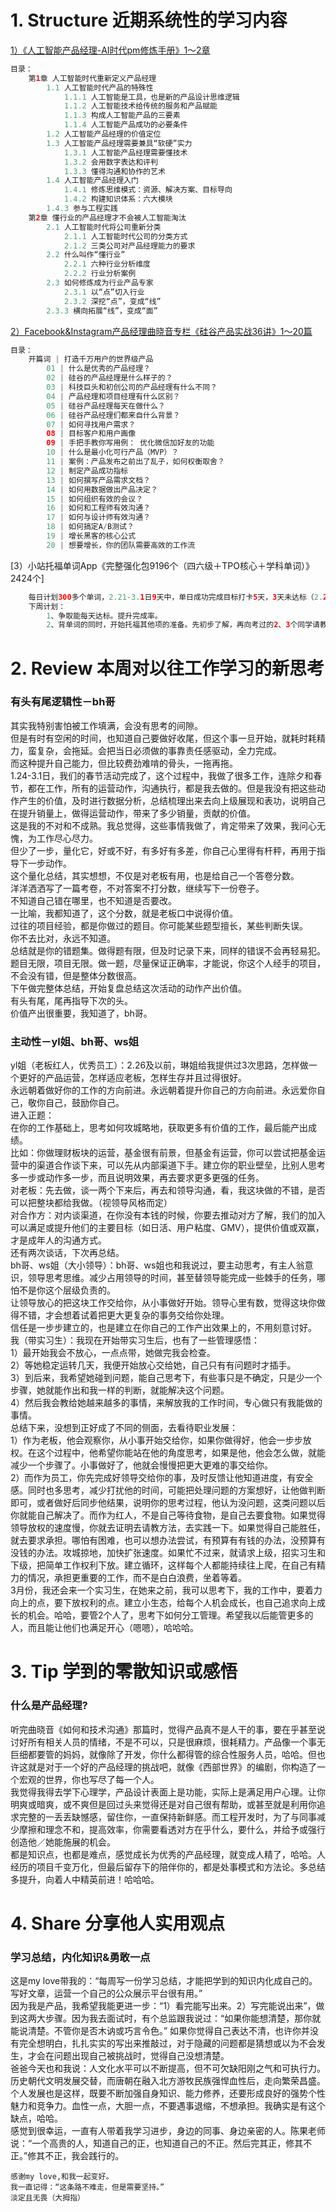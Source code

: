 # 1. Structure 近期系统性的学习内容
[1）《人工智能产品经理-AI时代pm修炼手册》1～2章](https://book.douban.com/subject/30245174/)
```Java
目录：
    第1章 人工智能时代重新定义产品经理 
        1.1 人工智能时代产品的特殊性
            1.1.1 人工智能是工具，也是新的产品设计思维逻辑 
            1.1.2 人工智能技术给传统的服务和产品赋能 
            1.1.3 构成人工智能产品的三要素
            1.1.4 人工智能产品成功的必要条件 
        1.2 人工智能产品经理的价值定位 
        1.3 人工智能产品经理需要兼具“软硬”实力 
            1.3.1 人工智能产品经理需要懂技术 
            1.3.2 会用数字表达和评判
            1.3.3 懂得沟通和协作的艺术 
        1.4 人工智能产品经理入门
            1.4.1 修炼思维模式：资源、解决方案、目标导向 
            1.4.2 构建知识体系：六大模块 
        1.4.3 参与工程实践 
    第2章 懂行业的产品经理才不会被人工智能淘汰 
        2.1 人工智能时代将公司重新分类 
            2.1.1 人工智能时代公司的分类方式 
            2.1.2 三类公司对产品经理能力的要求 
        2.2 什么叫作“懂行业” 
            2.2.1 六种行业分析维度 
            2.2.2 行业分析案例 
        2.3 如何修炼成为行业产品专家 
            2.3.1 以“点”切入行业 
            2.3.2 深挖“点”，变成“线” 
        2.3.3 横向拓展“线”，变成“面” 
```
[2）Facebook&Instagram产品经理曲晓音专栏《硅谷产品实战36讲》1～20篇](https://book.douban.com/subject/30245174/)
```Java
目录：
    开篇词 | 打造千万用户的世界级产品
        01 | 什么是优秀的产品经理？
        02 | 硅谷的产品经理是什么样子的？
        03 | 科技巨头和初创公司的产品经理有什么不同？
        04 | 产品经理和项目经理有什么区别？
        05 | 硅谷产品经理每天在做什么？
        06 | 硅谷产品经理们都来自什么背景？
        07 | 如何寻找用户需求？
        08 | 目标客户和用户画像
        09 | 手把手教你写用例： 优化微信加好友的功能
        10 | 什么是最小化可行产品（MVP）？
        11 | 案例：产品发布之前出了乱子，如何权衡取舍？
        12 | 制定产品成功指标
        13 | 如何撰写产品需求文档？
        14 | 如何用数据做出产品决定？
        15 | 如何组织有效的会议？
        16 | 如何和工程师有效沟通？
        17 | 如何与设计师有效沟通？
        18 | 如何搞定A/B测试？
        19 | 增长黑客的核心公式
        20 | 想要增长，你的团队需要高效的工作流
```
[3）小站托福单词App《完整强化包9196个（四六级＋TPO核心＋学科单词）》2424个]
```Java
    每日计划300多个单词，2.21-3.1日9天中，单日成功完成目标打卡5天，3天未达标（2.24周日255个、2.27周三260个、3.1周五100个），1天未背（2.25周一）。
    下周计划：
        1、争取能每天达标。提升完成率。
        2、背单词的同时，开始托福其他项的准备。先初步了解，再向考过的2、3个同学请教学习方法，准备好学习材料，开始执行。
```
# 2. Review 本周对以往工作学习的新思考
### 有头有尾逻辑性－bh哥
其实我特别害怕被工作填满，会没有思考的间隙。</br>
但是有时有空闲的时间，也知道自己要做好收尾，但这个事一旦开始，就耗时耗精力，蛮复杂，会拖延。会把当日必须做的事靠责任感驱动，全力完成。</br>
而这种提升自己能力，但比较费劲难啃的骨头，一拖再拖。</br>
1.24-3.1日，我们的春节活动完成了，这个过程中，我做了很多工作，连除夕和春节，都在工作，所有的运营动作，沟通执行，都是我去做的。但是我没有把这些动作产生的价值，及时进行数据分析，总结梳理出来去向上级展现和表功，说明自己在提升销量上，做得运营动作，带来了多少销量，贡献的价值。</br>
这是我的不对和不成熟。我总觉得，这些事情我做了，肯定带来了效果，我问心无愧，为工作尽心尽力。</br>
但少了一步，量化它，好或不好，有多好有多差，你自己心里得有杆秤，再用于指导下一步动作。</br>
这个量化总结，其实想想，不仅是对老板有用，也是给自己一个答卷分数。</br>
洋洋洒洒写了一篇考卷，不对答案不打分数，继续写下一份卷子。</br>
不知道自己错在哪里，也不知道是否要改。</br>
一比喻，我都知道了，这个分数，就是老板口中说得价值。</br>
过往的项目经验，都是你做过的题目。你可能某些题型擅长，某些判断失误。</br>
你不去比对，永远不知道。</br>
总结就是你的错题集。做得题有限，但及时记录下来，同样的错误不会再轻易犯。</br>
题目无限，项目无限。做一题，尽量保证正确率，才能说，你这个人经手的项目，不会没有错，但是整体分数很高。</br>
下午做完整体总结，开始复盘总结这次活动的动作产出价值。</br>
有头有尾，尾再指导下次的头。</br>
价值产出很重要，我知道了，bh哥。</br>

### 主动性－yl姐、bh哥、ws姐
yl姐（老板红人，优秀员工）：2.26及以前，琳姐给我提供过3次思路，怎样做一个更好的产品运营，怎样适应老板，怎样生存并且过得很好。</br>
永远朝着做好你的工作的方向前进。永远朝着提升你自己的方向前进。永远爱你自己，敬你自己，鼓励你自己。</br> 
进入正题：</br> 
在你的工作基础上，思考如何攻城略地，获取更多有价值的工作，最后能产出成绩。</br> 
比如：你做理财板块的运营，基金很有前景，但基金有运营，你可以尝试把基金运营中的渠道合作谈下来，可以先从内部渠道下手。建立你的职业壁垒，比别人思考多一步或动作多一步，而且说明效果，再去要求更多更强的任务。</br>
对老板：先去做，谈一两个下来后，再去和领导沟通，看，我这块做的不错，是否可以把整块都给我做。（视领导风格而定）</br>
对合作方：对内谈渠道，在你没有本钱的时候，你要去推动对方了解，我们的加入可以满足或提升他们的主要目标（如日活、用户粘度、GMV），提供价值或双赢，才是成年人的沟通方式。</br> 
还有两次谈话，下次再总结。</br>
bh哥、ws姐（大小领导）：bh哥、ws姐也和我说过，要主动思考，有主人翁意识，领导思考思维。减少占用领导的时间，甚至替领导能完成一些棘手的任务，哪怕不是你这个层级负责的。</br>
让领导放心的把这块工作交给你，从小事做好开始。领导心里有数，觉得这块你做得不错，才会想着试着把更大更复杂的事务交给你处理。</br>
信任是一步步建立的，也是建立在你自己的工作产出效果上的，不用刻意讨好。</br>
我（带实习生）：我现在开始带实习生后，也有了一些管理感悟：</br>
1）最开始我会不放心，一点点带，她做完我会检查。</br>
2）等她稳定运转几天，我便开始放心交给她，自己只有有问题时才插手。</br>
3）到后来，我希望她碰到问题，能自己思考下，有些事只是不确定，只是少一个步骤，她就能作出和我一样的判断，就能解决这个问题。</br>
4）然后我会教给她越来越多的事情，来解放我的工作时间，专心做只有我能做的事情。</br>
总结下来，没想到正好成了不同的侧面，去看待职业发展：</br>
1）作为老板，他会观察你，从小事开始交给你，如果你做得好，他会一步步放权。在这个过程中，他希望你能站在他的角度思考，如果是他，他会怎么做，就能减少一个步骤了。小事做好了，他就会慢慢把更大更难的事交给你。</br>
2）而作为员工，你先完成好领导交给你的事，及时反馈让他知道进度，有安全感。同时也多思考，减少打扰他的时间，可能把处理问题的方案想好，让他做判断即可，或者做好后同步他结果，说明你的思考过程，他认为没问题，这类问题以后你就能自己解决了。而作为红人，不是自己等待食物，是自己去要食物。如果觉得领导放权的速度慢，你就去证明去请教方法，去实践一下。如果觉得自己能胜任，就去要求承担。哪怕有困难，也可以想办法尝试，有预算有有钱的办法，没预算有没钱的办法。攻城掠地，加快扩张速度。如果忙不过来，就请求上级，招实习生和下级，把简单工作权利下放。建立循环，这样每个人都能持续往上爬，在自己有精力的情况，承担更重要的工作，而不是白白浪费，坐着等着。</br>
3月份，我还会来一个实习生，在她来之前，我可以思考下，我的工作中，要着力向上的点，要下放权利的点。建立小生态，给每个人机会成长，也自己追求向上成长的机会。哈哈，要管2个人了，思考下如何分工管理。希望我以后能管更多的人，而且能让他们也满足开心（嗯嗯），哈哈哈。</br>
    
# 3. Tip 学到的零散知识或感悟
### 什么是产品经理?
听完曲晓音《如何和技术沟通》那篇时，觉得产品真不是人干的事，要在乎甚至说讨好所有相关人员的情绪，不是不可以，只是很麻烦，很耗精力。产品像一个事无巨细都要管的妈妈，就像除了开发，你什么都得管的综合性服务人员，哈哈。但也许这就是对于一个好的产品经理的挑战吧，就像《西部世界》的编剧，你构造了一个宏观的世界，你也写尽了每一个人。</br>
我觉得我得去学下心理学，产品设计表面上是功能，实际上是满足用户心理。让你明爽或暗爽，或不爽但是回过头来觉得还是对自己很有帮助，或甚至就是利用你追求完整的一丢丢缺憾感，留住你，一直保持新鲜感。而工程开发时，为了与同事减少摩擦和理念不和，提高效率，你需要看透对方在乎什么，要什么，并给予或强行创造他／她能施展的机会。 </br>
都是知识点，也都是难点，感觉成长为优秀的产品经理，就变成人精了，哈哈。人经历的项目千变万化，但最后留存下的陪伴你的，都是处事模式和方法论。多总结多提升，向着人中精英前进！哈哈哈。 
  
# 4. Share 分享他人实用观点
### 学习总结，内化知识&勇敢一点
这是my love带我的：“每周写一份学习总结，才能把学到的知识内化成自己的。写好文章，运营一个自己的公众展示平台很有用。”</br>
因为我是产品，我希望我能更进一步：“1）看完能写出来。2）写完能说出来”，做到这两大步骤。因为我去面试时，有个总监跟我说过：“如果你能想清楚，那你就能说清楚。不管你是否木讷或巧言令色。” 如果你觉得自己表达不清，也许你并没有完全想明白，扎扎实实的写出来推敲过，对于隐藏的问题都是猜想或以为不会发生，才会在问题出现自己被挑战时，觉得自己没想清楚。</br>
爸爸今天也和我说：人文化水平可以不断提高，但不可欠缺阳刚之气和可执行力。历史朝代文明发展交替，而唐朝在融入北方游牧民族强悍血性后，走向繁荣昌盛。个人发展也是这样，既要不断加强自身知识、能力修养，还要形成良好的强势个性魅力和竞争力。血性一点，大胆一点，不要遇事退缩，不想承担。我确实是有这个缺点，哈哈。</br>
感觉到很幸运，一直有人带着我学习进步，身边的同事、身边亲密的人。陈果老师说：“一个高贵的人，知道自己的正，也知道自己的不正。然后完其正，修其不正。”修其不正，我会践行的。

```
感谢my love,和我一起变好。
我一直记得：“这条路不难走，但是需要坚持。”
淡定且无畏（大拇指）
```
